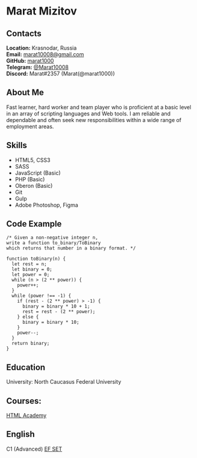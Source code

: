 # Marat Mizitov

## Contacts
**Location:** Krasnodar, Russia \
**Email:** marat10008@gmail.com \
**GitHub:** [marat1000](https://github.com/marat1000) \
**Telegram:** [@Marat10008](https://t.me/Marat10008) \
**Discord:** Marat#2357 (Marat(@marat1000))

## About Me
Fast learner, hard worker and team player who is proficient at a basic level in an array of scripting languages and Web tools. I am reliable and dependable and often seek new responsibilities within a wide range of employment areas.

## Skills
* HTML5, CSS3
* SASS
* JavaScript (Basic)
* PHP (Basic)
* Oberon (Basic)
* Git
* Gulp
* Adobe Photoshop, Figma

## Code Example
```
/* Given a non-negative integer n,
write a function to_binary/ToBinary
which returns that number in a binary format. */

function toBinary(n) {
  let rest = n;
  let binary = 0;
  let power = 0;
  while (n > (2 ** power)) {
    power++;
  }
  while (power !== -1) {
    if (rest - (2 ** power) > -1) {
      binary = binary * 10 + 1;
      rest = rest - (2 ** power);
    } else {
      binary = binary * 10;
    }
    power--;
  }
  return binary;
}
```

## Education
University: North Caucasus Federal University

## Courses:
[HTML Academy](https://htmlacademy.ru/profile/id606021)

## English
C1 (Advanced)
[EF SET](https://www.efset.org/cert/2XKKJ5)
